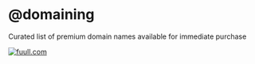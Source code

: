 # @domaining
Curated list of premium domain names available for immediate purchase

[![fuull.com](https://www.brandbucket.com/sites/default/files/logo_uploads/136102/large_fuull.png)](http://fuull.com/ "fuull.com")

